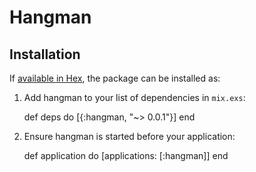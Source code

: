 # Hangman


## Installation

If [available in Hex](https://hex.pm/docs/publish), the package can be installed as:

  1. Add hangman to your list of dependencies in `mix.exs`:

        def deps do
          [{:hangman, "~> 0.0.1"}]
        end

  2. Ensure hangman is started before your application:

        def application do
          [applications: [:hangman]]
        end


